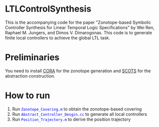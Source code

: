 # LTLControlSynthesis

This is the accompanying code for the paper "Zonotope-based Symbolic Controller Synthesis for Linear Temporal Logic Specifications" by Wei Ren, Raphael M. Jungers, and Dimos V. Dimarogonas. This code is to generate finite local controllers to achieve the global LTL task.

# Preliminaries 
You need to install [CORA](https://tumcps.github.io/CORA/) for the zonotope generation and [SCOTS](https://gitlab.lrz.de/hcs/scots) for the abstraction construction. 

# How to run
1. Run <code style="color : blue">Zonotope_Covering.m</code> to obtain the zonotope-based covering
2. Run <code style="color : blue">Abstract_Controller_Desgin.cc</code> to generate all local controllers 
3. Run <code style="color : blue">Position_Trajectory.m</code> to derive the position trajectory
